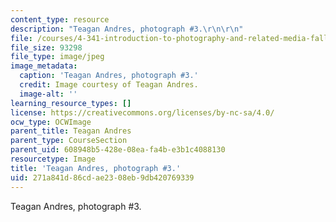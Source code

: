 ```yaml
---
content_type: resource
description: "Teagan Andres, photograph #3.\r\n\r\n"
file: /courses/4-341-introduction-to-photography-and-related-media-fall-2007/271a841d86cdae2308eb9db420769339_andres3.jpg
file_size: 93298
file_type: image/jpeg
image_metadata:
  caption: 'Teagan Andres, photograph #3.'
  credit: Image courtesy of Teagan Andres.
  image-alt: ''
learning_resource_types: []
license: https://creativecommons.org/licenses/by-nc-sa/4.0/
ocw_type: OCWImage
parent_title: Teagan Andres
parent_type: CourseSection
parent_uid: 608948b5-428e-08ea-fa4b-e3b1c4088130
resourcetype: Image
title: 'Teagan Andres, photograph #3.'
uid: 271a841d-86cd-ae23-08eb-9db420769339
---
```

Teagan Andres, photograph #3.

